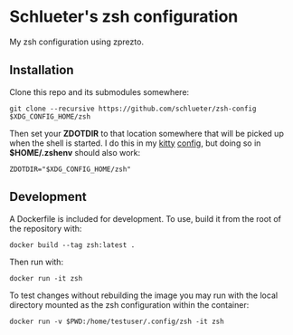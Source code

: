 # Schlueter's zsh configuration

My zsh configuration using zprezto.

## Installation

Clone this repo and its submodules somewhere:

    git clone --recursive https://github.com/schlueter/zsh-config $XDG_CONFIG_HOME/zsh

Then set your **ZDOTDIR** to that location somewhere that will be picked up when the
shell is started. I do this in my [kitty][] [config][my kitty config], but doing so
in **$HOME/.zshenv** should also work:

    ZDOTDIR="$XDG_CONFIG_HOME/zsh"

## Development

A Dockerfile is included for development. To use, build it from the root of the
repository with:

    docker build --tag zsh:latest .

Then run with:

    docker run -it zsh

To test changes without rebuilding the image you may run with the local directory
mounted as the zsh configuration within the container:

    docker run -v $PWD:/home/testuser/.config/zsh -it zsh

[kitty]: https://sw.kovidgoyal.net/kitty/
[my kitty config]: https://github.com/schlueter/misc/blob/3886d9936399b0fe55cad362c17ea1ca0c37de15/files/XDG_CONFIG_HOME/kitty/kitty.conf
